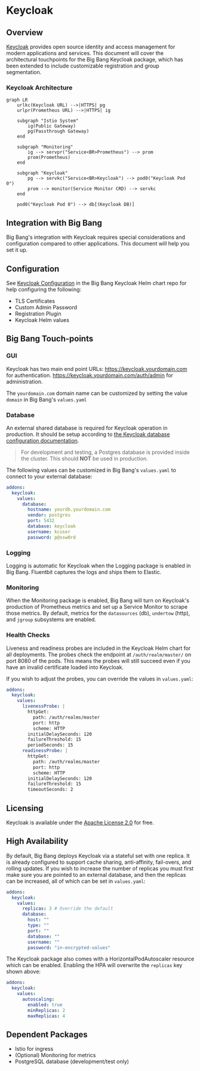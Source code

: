 # Keycloak

## Overview

[Keycloak](https://www.keycloak.org/) provides open source identity and access management for modern applications and services.  This document will cover the architectural touchpoints for the Big Bang Keycloak package, which has been extended to include customizable registration and group segmentation.

### Keycloak Architecture

```mermaid
graph LR
    urlkc(Keycloak URL) -->|HTTPS| pg
    urlpr(Prometheus URL) -->|HTTPS| ig

    subgraph "Istio System"
        ig(Public Gateway)
        pg(Passthrough Gateway)
    end

    subgraph "Monitoring"
        ig --> servpr("Service<BR>Prometheus") --> prom
        prom(Prometheus)
    end

    subgraph "Keycloak"
        pg --> servkc("Service<BR>Keycloak") --> pod0("Keycloak Pod 0")
        prom --> monitor(Service Monitor CRD) --> servkc
    end

    pod0("Keycloak Pod 0") --> db[(Keycloak DB)]
```

## Integration with Big Bang

Big Bang's integration with Keycloak requires special considerations and configuration compared to other applications. This document will help you set it up.

## Configuration

See [Keycloak Configuration](https://repo1.dso.mil/big-bang/product/packages/keycloak/-/blob/b16ef3a142d31a9339811022f5d2bd1664b92f0b/docs/configuration.md) in the Big Bang Keycloak Helm chart repo for help configuring the following:

* TLS Certificates
* Custom Admin Password
* Registration Plugin
* Keycloak Helm values

## Big Bang Touch-points

### GUI

Keycloak has two main end point URLs:
<https://keycloak.yourdomain.com> for authentication.
<https://keycloak.yourdomain.com/auth/admin> for administration.

The `yourdomain.com` domain name can be customized by setting the value `domain` in Big Bang's `values.yaml`

### Database

An external shared database is required for Keycloak operation in production.  It should be setup according to [the Keycloak database configuration documentation](https://www.keycloak.org/server/db).

> For development and testing, a Postgres database is provided inside the cluster.  This should **NOT** be used in production.

The following values can be customized in Big Bang's `values.yaml` to connect to your external database:

```yaml
addons:
  keycloak:
    values:
      database:
        hostname: yourdb.yourdomain.com
        vendor: postgres
        port: 5432
        database: keycloak
        username: kcuser
        password: p@ssw0rd
```

### Logging

Logging is automatic for Keycloak when the Logging package is enabled in Big Bang.  Fluentbit captures the logs and ships them to Elastic.

### Monitoring

When the Monitoring package is enabled, Big Bang will turn on Keycloak's production of Prometheus metrics and set up a Service Monitor to scrape those metrics.  By default, metrics for the `datasources` (db), `undertow` (http), and `jgroup` subsystems are enabled.

### Health Checks

Liveness and readiness probes are included in the Keycloak Helm chart for all deployments. The probes check the endpoint at `/auth/realm/master/` on port 8080 of the pods.  This means the probes will still succeed even if you have an invalid certificate loaded into Keycloak.

If you wish to adjust the probes, you can override the values in `values.yaml`:

```yaml
addons:
  keycloak:
    values:
      livenessProbe: |
        httpGet:
          path: /auth/realms/master
          port: http
          scheme: HTTP
        initialDelaySeconds: 120
        failureThreshold: 15
        periodSeconds: 15
      readinessProbe: |
        httpGet:
          path: /auth/realms/master
          port: http
          scheme: HTTP
        initialDelaySeconds: 120
        failureThreshold: 15
        timeoutSeconds: 2
```

## Licensing

Keycloak is available under the [Apache License 2.0](https://github.com/keycloak/keycloak/blob/master/LICENSE.txt) for free.

## High Availability

By default, Big Bang deploys Keycloak via a stateful set with one replica.  It is already configured to support cache sharing, anti-affinity, fail-overs, and rolling updates. If you wish to increase the number of replicas you must first make sure you are pointed to an external database, and then the replicas can be increased, all of which can be set in `values.yaml`:

```yaml
addons:
  keycloak:
    values:
      replicas: 3 # Override the default
      database:
        host: ""
        type: ""
        port: ""
        database: ""
        username: ""
        password: "in-encrypted-values"
```

The Keycloak package also comes with a HorizontalPodAutoscaler resource which can be enabled. Enabling the HPA will overwrite the `replicas` key shown above:

```yaml
addons:
  keycloak:
    values:
      autoscaling:
        enabled: true
        minReplicas: 2
        maxReplicas: 4
```

## Dependent Packages

- Istio for ingress
- (Optional) Monitoring for metrics
- PostgreSQL database (development/test only)
